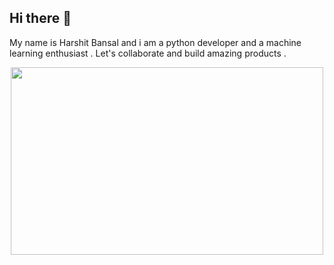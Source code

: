 ## Hi there 👋
My name is Harshit Bansal and i am a python developer and a machine learning enthusiast . Let's collaborate and build amazing products . 
<div id="header" align="center">
  <img src="https://media3.giphy.com/media/v1.Y2lkPTc5MGI3NjExNTB6dDN4YmJnN2txbXJvN3I2dnVjcmRvYmMxdGNwMWZrc2UxaGl2aiZlcD12MV9pbnRlcm5hbF9naWZfYnlfaWQmY3Q9cw/RN8FdaB6T1bkkI5n4I/giphy.webp" width="500" height="300" />
</div>
<!--
**harshitbansal184507/harshitbansal184507** is a ✨ _special_ ✨ repository because its `README.md` (this file) appears on your GitHub profile.

Here are some ideas to get you started:

- 🔭 I’m currently working on ...
- 🌱 I’m currently learning ...
- 👯 I’m looking to collaborate on ...
- 🤔 I’m looking for help with ...
- 💬 Ask me about ...
- 📫 How to reach me: ...
- 😄 Pronouns: ...
- ⚡ Fun fact: ...
-->
